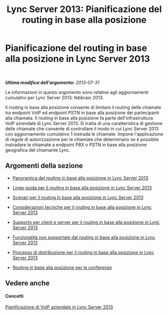 ﻿---
title: 'Lync Server 2013: Pianificazione del routing in base alla posizione'
TOCTitle: Pianificazione del routing in base alla posizione
ms:assetid: bb035924-6b52-4f0f-8e05-b76864fb9ef3
ms:mtpsurl: https://technet.microsoft.com/it-it/library/JJ994068(v=OCS.15)
ms:contentKeyID: 52062254
ms.date: 08/24/2015
mtps_version: v=OCS.15
ms.translationtype: HT
---

# Pianificazione del routing in base alla posizione in Lync Server 2013

 

_**Ultima modifica dell'argomento:** 2013-07-31_

Le informazioni in questo argomento sono relative agli aggiornamenti cumulativi per Lync Server 2013: febbraio 2013.

Il routing in base alla posizione consente di limitare il routing delle chiamate tra endpoint VoIP ed endpoint PSTN in base alla posizione dei partecipanti alla chiamata. Il routing in base alla posizione fa parte dell'infrastruttura VoIP aziendale di Lync Server 2013. Si tratta di una caratteristica di gestione delle chiamate che consente di controllare il modo in cui Lync Server 2013 con aggiornamento cumulativo 1 instrada le chiamate. Impone l'applicazione di regole di autorizzazione per le chiamate che determinano se è possibile instradare le chiamate a endpoint PBX o PSTN in base alla posizione geografica del chiamante Lync.

## Argomenti della sezione

  - [Panoramica del routing in base alla posizione in Lync Server 2013](lync-server-2013-overview-of-location-based-routing.md)

  - [Linee guida per il routing in base alla posizione in Lync Server 2013](lync-server-2013-guidance-for-location-based-routing.md)

  - [Scenari per il routing in base alla posizione in Lync Server 2013](lync-server-2013-scenarios-for-location-based-routing.md)

  - [Considerazioni tecniche per il routing in base alla posizione in Lync Server 2013](lync-server-2013-technical-considerations-for-location-based-routing.md)

  - [Supporto per client e server per il routing in base alla posizione in Lync Server 2013](lync-server-2013-client-and-server-support-for-location-based-routing.md)

  - [Funzionalità non supportate dal routing in base alla posizione in Lync Server 2013](lync-server-2013-capabilities-not-supported-by-location-based-routing.md)

  - [Processo di distribuzione per il routing in base alla posizione in Lync Server 2013](lync-server-2013-deployment-process-for-location-based-routing.md)

  - [Routing in base alla posizione per le conferenze](lync-server-2013-location-based-routing-for-conferencing.md)

## Vedere anche

#### Concetti

[Pianificazione di VoIP aziendale in Lync Server 2013](lync-server-2013-planning-for-enterprise-voice.md)


